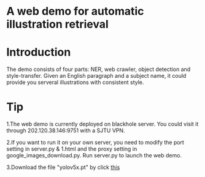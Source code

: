 # A web demo for automatic illustration retrieval
# Introduction
The demo consists of four parts: NER, web crawler, object detection and style-transfer. Given an English paragraph and a subject name, it could provide you serveral illustrations with consistent style.

# Tip
1.The web demo is currently deployed on blackhole server. You could visit it through 202.120.38.146:9751 with a SJTU VPN.

2.If you want to run it on your own server, you need to modify the port setting in server.py & 1.html and the proxy setting in google_images_download.py. Run server.py to launch the web demo.

3.Download the file "yolov5x.pt" by click [this](https://github.com/ultralytics/yolov5/releases/download/v6.0/yolov5x.pt)
